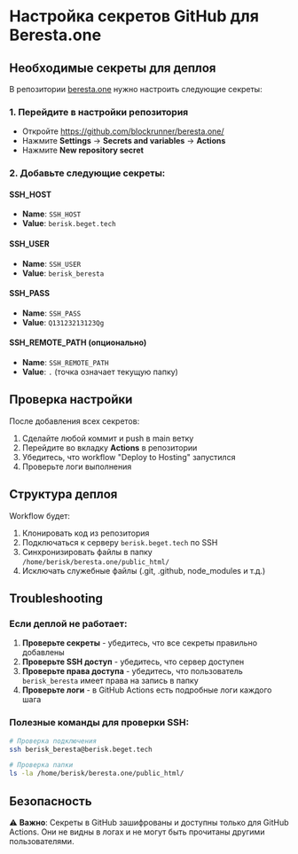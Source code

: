 # Настройка секретов GitHub для Beresta.one

## Необходимые секреты для деплоя

В репозитории [beresta.one](https://github.com/blockrunner/beresta.one/) нужно настроить следующие секреты:

### 1. Перейдите в настройки репозитория
- Откройте https://github.com/blockrunner/beresta.one/
- Нажмите **Settings** → **Secrets and variables** → **Actions**
- Нажмите **New repository secret**

### 2. Добавьте следующие секреты:

#### SSH_HOST
- **Name**: `SSH_HOST`
- **Value**: `berisk.beget.tech`

#### SSH_USER
- **Name**: `SSH_USER`
- **Value**: `berisk_beresta`

#### SSH_PASS
- **Name**: `SSH_PASS`
- **Value**: `Q13123213123Qg`

#### SSH_REMOTE_PATH (опционально)
- **Name**: `SSH_REMOTE_PATH`
- **Value**: `.` (точка означает текущую папку)

## Проверка настройки

После добавления всех секретов:

1. Сделайте любой коммит и push в main ветку
2. Перейдите во вкладку **Actions** в репозитории
3. Убедитесь, что workflow "Deploy to Hosting" запустился
4. Проверьте логи выполнения

## Структура деплоя

Workflow будет:
1. Клонировать код из репозитория
2. Подключаться к серверу `berisk.beget.tech` по SSH
3. Синхронизировать файлы в папку `/home/berisk/beresta.one/public_html/`
4. Исключать служебные файлы (.git, .github, node_modules и т.д.)

## Troubleshooting

### Если деплой не работает:

1. **Проверьте секреты** - убедитесь, что все секреты правильно добавлены
2. **Проверьте SSH доступ** - убедитесь, что сервер доступен
3. **Проверьте права доступа** - убедитесь, что пользователь `berisk_beresta` имеет права на запись в папку
4. **Проверьте логи** - в GitHub Actions есть подробные логи каждого шага

### Полезные команды для проверки SSH:

```bash
# Проверка подключения
ssh berisk_beresta@berisk.beget.tech

# Проверка папки
ls -la /home/berisk/beresta.one/public_html/
```

## Безопасность

⚠️ **Важно**: Секреты в GitHub зашифрованы и доступны только для GitHub Actions. Они не видны в логах и не могут быть прочитаны другими пользователями.
